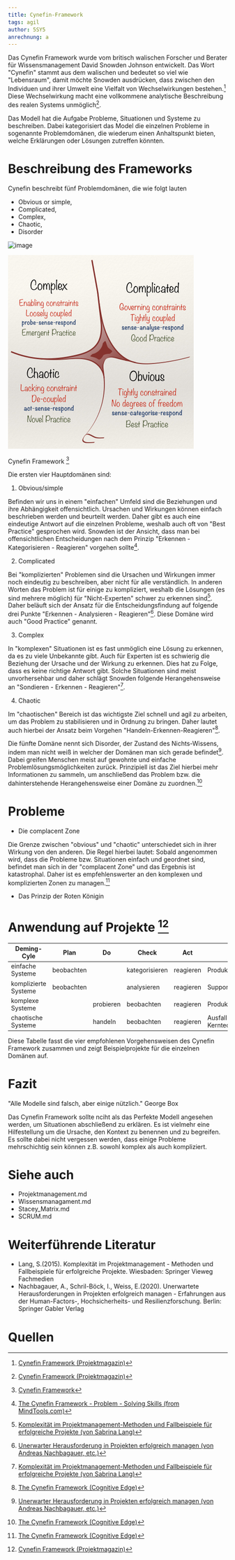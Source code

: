 ```yaml
---
title: Cynefin-Framework
tags: agil 
author: 5SY5
anrechnung: a
---
```


Das Cynefin Framework wurde vom britisch walischen Forscher und Berater für Wissensmanagement David Snowden Johnson entwickelt. Das Wort "Cynefin" stammt aus dem walischen und 
bedeutet so viel wie "Lebensraum", damit möchte Snowden ausdrücken, dass zwischen den Individuen und ihrer Umwelt eine Vielfalt von Wechselwirkungen bestehen.[^1] Diese 
Wechselwirkung macht eine vollkommene analytische Beschreibung des realen Systems unmöglich[^1].

Das Modell hat die Aufgabe Probleme, Situationen und Systeme zu beschreiben. Dabei kategorisiert das Model die einzelnen Probleme in sogenannte Problemdomänen, die wiederum 
einen Anhaltspunkt bieten, welche Erklärungen oder Lösungen zutreffen könnten.


# Beschreibung des Frameworks

Cynefin beschreibt fünf Problemdomänen, die wie folgt lauten 


* Obvious or simple, 
* Complicated, 
* Complex,
* Chaotic,
* Disorder 

![image](https://user-images.githubusercontent.com/92875736/143130323-b2c91f07-908b-41d3-97ad-8ded4ff737a6.png)

![image](Cynefin-Framework/Cynefin_as_of_1st_June_2014.png)

Cynefin Framework [^6]

Die ersten vier Hauptdomänen sind:

1. Obvious/simple

Befinden wir uns in einem "einfachen" Umfeld sind die Beziehungen und ihre Abhängigkeit offensichtlich. Ursachen und Wirkungen können einfach beschrieben werden und beurteilt 
werden. Daher gibt es auch eine eindeutige Antwort auf die einzelnen Probleme, weshalb auch oft von "Best Practice" gesprochen wird. Snowden ist der Ansicht, dass man bei 
offensichtlichen Entscheidungen nach dem Prinzip "Erkennen - Kategorisieren - Reagieren" vorgehen sollte[^2].

2. Complicated

Bei "komplizierten" Problemen sind die Ursachen und Wirkungen immer noch eindeutig zu beschreiben, aber nicht für alle verständlich. In anderen Worten das Problem ist für einige 
zu kompliziert, weshalb die Lösungen (es sind mehrere möglich) für "Nicht-Experten" schwer zu erkennen sind[^3]. Daher beläuft sich der Ansatz für die Entscheidungsfindung auf 
folgende drei Punkte "Erkennen - Analysieren - Reagieren"[^5]. Diese Domäne wird auch "Good Practice" genannt.

3. Complex

In "komplexen" Situationen ist es fast unmöglich eine Lösung zu erkennen, da es zu viele Unbekannte gibt. Auch für Experten ist es schwierig die Beziehung der Ursache und der 
Wirkung zu erkennen. Dies hat zu Folge, dass es keine richtige Antwort gibt. Solche Situationen sind meist unvorhersehbar und daher schlägt Snowden folgende Herangehensweise an 
"Sondieren - Erkennen - Reagieren"[^3].

4. Chaotic

Im "chaotischen" Bereich ist das wichtigste Ziel schnell und agil zu arbeiten, um das Problem zu stabilisieren und in Ordnung zu bringen. Daher lautet auch hierbei der Ansatz beim Vorgehen "Handeln-Erkennen-Reagieren"[^4].

Die fünfte Domäne nennt sich Disorder, der Zustand des Nichts-Wissens, indem man nicht weiß in welcher der Domänen man sich gerade befindet[^5]. Dabei greifen Menschen meist auf 
gewohnte und einfache Problemlösungsmöglichkeiten zurück. Prinzipiell ist das Ziel hierbei mehr Informationen zu sammeln, um anschließend das Problem bzw. die dahinterstehende 
Herangehensweise einer Domäne zu zuordnen.[^4]


# Probleme

* Die complacent Zone

Die Grenze zwischen "obvious" und "chaotic" unterschiedet sich in ihrer Wirkung von den anderen. Die Regel hierbei lautet: Sobald angenommen wird, dass die Probleme bzw. 
Situationen einfach und geordnet sind, befindet man sich in der "complacent Zone" und das Ergebnis ist katastrophal. Daher ist es empfehlenswerter an den komplexen und 
komplizierten Zonen zu managen.[^4]

* Das Prinzip der Roten Königin



# Anwendung auf Projekte [^1]

| Deming-Cyle          |	Plan	    |  Do       | Check          |	Act       | Beispiele                   |
|----------------------|------------|-----------|----------------|------------|-----------------------------|
| einfache Systeme     | beobachten |	          | kategorisieren | reagieren  | Produktimplementierung      |     
| komplizierte Systeme | beobachten |	          | analysieren    | reagieren  | Support-Projekte            |   
| komplexe Systeme		 |            | probieren | beobachten	   | reagieren  | Produktentwicklung          |                
| chaotische Systeme	 |            | handeln   | beobachten	   | reagieren  | Ausfall von Kerntechnologie | 

Diese Tabelle fasst die vier empfohlenen Vorgehensweisen des Cynefin Framework zusammen und zeigt Beispielprojekte für die einzelnen Domänen auf.


# Fazit

"Alle Modelle sind falsch, aber einige nützlich." George Box

Das Cynefin Framework sollte nciht als das Perfekte Modell angesehen werden, um Situationen abschließend zu erklären. Es ist vielmehr eine Hilfestellung um die Ursache, den 
Kontext zu benennen und zu begreifen. Es sollte dabei nicht vergessen werden, dass einige Probleme mehrschichtig sein können z.B. sowohl komplex als auch kompliziert.

# Siehe auch

* Projektmanagement.md
* Wissensmanagament.md
* Stacey_Matrix.md
* SCRUM.md

# Weiterführende Literatur

* Lang, S.(2015). Komplexität im Projektmanagement - Methoden und Fallbeispiele für erfolgreiche Projekte. Wiesbaden: Springer Vieweg Fachmedien
* Nachbagauer, A., Schril-Böck, I., Weiss, E.(2020). Unerwartete Herausforderungen in Projekten erfolgreich managen - Erfahrungen aus der Human-Factors-, Hochsicherheits- und Resilienzforschung. Berlin: Springer Gabler Verlag 

# Quellen

[^1]: [Cynefin Framework (Projektmagazin)](https://www.projektmagazin.de/glossarterm/cynefin-framework)
[^2]: [The Cynefin Framework - Problem - Solving Skills (from MindTools.com)](https://www.mindtools.com/pages/article/cynefin-framework.htm#:~:text=The%20Cynefin%20framework%20was%20developed%20by%20David%20J.,by%20cause-and-effect%20relationships.%20They%20are%3A%20Obvious.%20Complicated.%20Complex.)
[^3]: [Komplexität im Projektmanagement-Methoden und Fallbeispiele für erfolgreiche Projekte (von Sabrina Lang)](https://link.springer.com/content/pdf/10.1007%2F978-3-658-09972-5.pdf)
[^4]: [The Cynefin Framework (Cognitive Edge)](https://www.youtube.com/watch?v=N7oz366X0-8)
[^5]: [Unerwarter Herausforderung in Projekten erfolgreich managen (von Andreas Nachbagauer, etc.)](https://link.springer.com/content/pdf/10.1007%2F978-3-662-60944-6.pdf)
[^6]: [Cynefin Framework](Cynefin-Framework/Cynefin_as_of_1st_June_2014.png)

